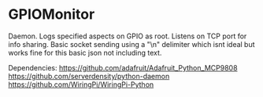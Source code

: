 # GPIOMonitor
Daemon. Logs specified aspects on GPIO as root. Listens on TCP port for info sharing. Basic socket sending using a "\n" delimiter which isnt ideal but works fine for this basic json not including text.


Dependencies:
https://github.com/adafruit/Adafruit_Python_MCP9808
https://github.com/serverdensity/python-daemon
https://github.com/WiringPi/WiringPi-Python
